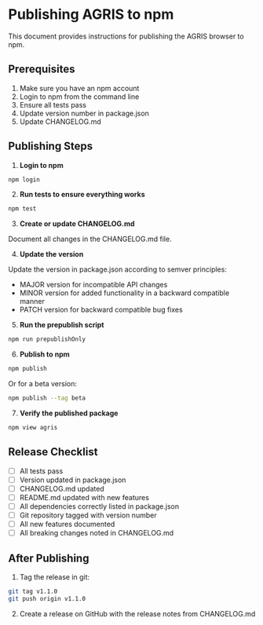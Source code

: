 # Publishing AGRIS to npm

This document provides instructions for publishing the AGRIS browser to npm.

## Prerequisites

1. Make sure you have an npm account
2. Login to npm from the command line
3. Ensure all tests pass
4. Update version number in package.json
5. Update CHANGELOG.md

## Publishing Steps

1. **Login to npm**

```bash
npm login
```

2. **Run tests to ensure everything works**

```bash
npm test
```

3. **Create or update CHANGELOG.md**

Document all changes in the CHANGELOG.md file.

4. **Update the version**

Update the version in package.json according to semver principles:
- MAJOR version for incompatible API changes
- MINOR version for added functionality in a backward compatible manner
- PATCH version for backward compatible bug fixes

5. **Run the prepublish script**

```bash
npm run prepublishOnly
```

6. **Publish to npm**

```bash
npm publish
```

Or for a beta version:

```bash
npm publish --tag beta
```

7. **Verify the published package**

```bash
npm view agris
```

## Release Checklist

- [ ] All tests pass
- [ ] Version updated in package.json
- [ ] CHANGELOG.md updated
- [ ] README.md updated with new features
- [ ] All dependencies correctly listed in package.json
- [ ] Git repository tagged with version number
- [ ] All new features documented
- [ ] All breaking changes noted in CHANGELOG.md

## After Publishing

1. Tag the release in git:

```bash
git tag v1.1.0
git push origin v1.1.0
```

2. Create a release on GitHub with the release notes from CHANGELOG.md
